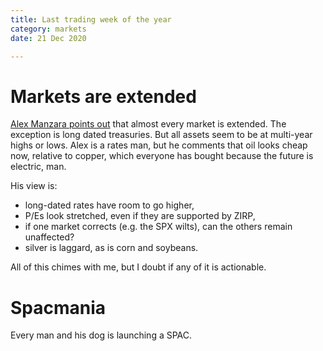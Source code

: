 ```yaml
---
title: Last trading week of the year
category: markets
date: 21 Dec 2020

---
```


# Markets are extended


[Alex Manzara points out](https://www.chartpoint.com/all-the-same-trade/) that almost every market is extended.
The exception is long dated treasuries.
But all assets seem to be at multi-year highs or lows.
Alex is a rates man, but he comments that oil looks cheap now, relative to copper, which everyone has bought because the future is electric, man.

His view is:

- long-dated rates have room to go higher,
- P/Es look stretched, even if they are supported by ZIRP,
- if one market corrects (e.g. the SPX wilts), can the others remain unaffected?
- silver is laggard, as is corn and soybeans.

All of this chimes with me, but I doubt if any of it is actionable.

# Spacmania

Every man and his dog is launching a SPAC. 
